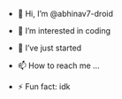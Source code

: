 - 👋 Hi, I’m @abhinav7-droid
- 👀 I’m interested in coding
- 🌱 I’ve just started
- 📫 How to reach me ...
  
- ⚡ Fun fact: idk

<!---
abhinav7-droid/abhinav7-droid is a ✨ special ✨ repository because its `README.md` (this file) appears on your GitHub profile.
You can click the Preview link to take a look at your changes.
--->
